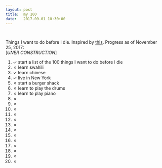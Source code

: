 ```yaml
---
layout: post
title:  my 100
date:   2017-09-01 10:30:00
---
```

<br/>

Things I want to do before I die. Inspired by [this](https://huyenchip.com/list-100/). Progress as of November 25, 2017:
<br>[*UNER CONSTRUCTION*]
1. ✓ start a list of the 100 things I want to do before I die
2. ✗ learn swahili
3. ✓ learn chinese
4. ✓ live in New York
5. ✗ start a burger shack
6. ✗ learn to play the drums
7. ✗ learn to play piano
8. ✗ 
9. ✗
10. ✗
11. ✗
12. ✗
13. ✗
14. ✗
15. ✗
16. ✗
17. ✗
18. ✗
19. ✗
20. ✗
